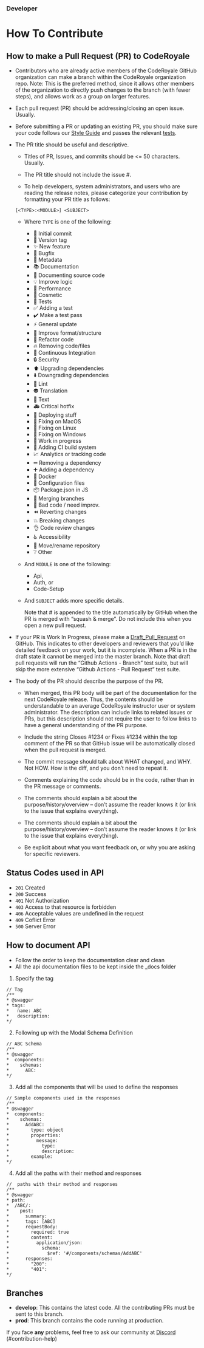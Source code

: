 ### Developer

# How To Contribute

## How to make a Pull Request (PR) to CodeRoyale

- Contributors who are already active members of the CodeRoyale GitHub organization can make a branch within the CodeRoyale organization repo. Note: This is the preferred method, since it allows other members of the organization to directly push changes to the branch (with fewer steps), and allows work as a group on larger features.

- Each pull request (PR) should be addressing/closing an open issue. Usually.

- Before submitting a PR or updating an existing PR, you should make sure your code follows our [Style Guide](https://github.com/CodeRoyale/codeRoyale-api) and passes the relevant [tests](https://github.com/CodeRoyale/codeRoyale-api).

- The PR title should be useful and descriptive.

  - Titles of PR, Issues, and commits should be <= 50 characters. Usually.

  - The PR title should not include the issue #.

  - To help developers, system administrators, and users who are reading the release notes, please categorize your contribution by formatting your PR title as follows:

  ```
  [<TYPE>:<MODULE>] <SUBJECT>
  ```

  - Where `TYPE` is one of the following:

    - 🎉 Initial commit
    - 🔖 Version tag
    - ✨ New feature
    - 🐛 Bugfix
    - 📇 Metadata
    - 📚 Documentation
    - 📗 Documenting source code
    - 💡 Improve logic
    - 🐎 Performance
    - 🎨 Cosmetic
    - 🚨 Tests
    - ✅ Adding a test
    - ✔️ Make a test pass
    - ⚡ General update
    - 📐 Improve format/structure
    - 🔨 Refactor code
    - 🔥 Removing code/files
    - 💚 Continuous Integration
    - 🔒 Security
    - ⬆️ Upgrading dependencies
    - ⬇️ Downgrading dependencies
    - 👕 Lint
    - 👽 Translation
    - 📝 Text
    - 🚑 Critical hotfix
    - 🚀 Deploying stuff
    - 🍎 Fixing on MacOS
    - 🐧 Fixing on Linux
    - 🏁 Fixing on Windows
    - 🚧 Work in progress
    - 👷 Adding CI build system
    - 📈 Analytics or tracking code
    - ➖ Removing a dependency
    - ➕ Adding a dependency
    - 🐳 Docker
    - 🔧 Configuration files
    - 📦 Package.json in JS
    - 🔀 Merging branches
    - 💩 Bad code / need improv.
    - ⏪ Reverting changes
    - 💥 Breaking changes
    - 👌 Code review changes
    - ♿ Accessibility
    - 🚚 Move/rename repository
    - ❔ Other

  - And `MODULE` is one of the following:

    - Api,
    - Auth, or
    - Code-Setup

  - And `SUBJECT` adds more specific details.

    Note that #<PR NUMBER> is appended to the title automatically by GitHub when the PR is merged with “squash & merge”. Do not include this when you open a new pull request.

- If your PR is Work In Progress, please make a [Draft_Pull_Request](https://github.blog/2019-02-14-introducing-draft-pull-requests/) on GitHub. This indicates to other developers and reviewers that you’d like detailed feedback on your work, but it is incomplete. When a PR is in the draft state it cannot be merged into the master branch. Note that draft pull requests will run the “Github Actions - Branch” test suite, but will skip the more extensive “Github Actions - Pull Request” test suite.

- The body of the PR should describe the purpose of the PR.

  - When merged, this PR body will be part of the documentation for the next CodeRoyale release. Thus, the contents should be understandable to an average CodeRoyale instructor user or system administrator. The description can include links to related issues or PRs, but this description should not require the user to follow links to have a general understanding of the PR purpose.

  - Include the string Closes #1234 or Fixes #1234 within the top comment of the PR so that GitHub issue will be automatically closed when the pull request is merged.

  - The commit message should talk about WHAT changed, and WHY. Not HOW. How is the diff, and you don’t need to repeat it.

  - Comments explaining the code should be in the code, rather than in the PR message or comments.

  - The comments should explain a bit about the purpose/history/overview – don’t assume the reader knows it (or link to the issue that explains everything).

  - The comments should explain a bit about the purpose/history/overview – don’t assume the reader knows it (or link to the issue that explains everything).

  - Be explicit about what you want feedback on, or why you are asking for specific reviewers.

## Status Codes used in API
 - `201` Created
 - `200` Success
 - `401` Not Authorization
 - `403` Access to that resource is forbidden
 - `406` Acceptable values are undefined in the request
 - `409` Coflict Error
 - `500` Server Error

## How to document API

- Follow the order to keep the documentation clear and clean
- All the api documentation files to be kept inside the \_docs folder

1.  Specify the tag

```
// Tag
/**
* @swagger
* tags:
*   name: ABC
*   description:
*/
```

2.  Following up with the Modal Schema Definition

```
// ABC Schema
/**
* @swagger
*  components:
*    schemas:
*      ABC:
*/
```

3.  Add all the components that will be used to define the responses

```
// Sample components used in the responses
/**
* @swagger
*  components:
*    schemas:
*      AddABC:
*        type: object
*        properties:
*          message:
*            type:
*            description:
*        example:
*/
```

4.  Add all the paths with their method and responses

```
//  paths with their method and responses
/**
* @swagger
* path:
*  /ABC/:
*    post:
*      summary:
*      tags: [ABC]
*      requestBody:
*        required: true
*        content:
*          application/json:
*            schema:
*              $ref: '#/components/schemas/AddABC'
*      responses:
*        "200":
*        "401":
*/
```

## Branches

- **develop**: This contains the latest code. All the contributing PRs must be sent to this branch.
- **prod**: This branch contains the code running at production.

If you face **any** problems, feel free to ask our community at [Discord](https://discord.com/invite/aCKem4h8te) (#contribution-help)
